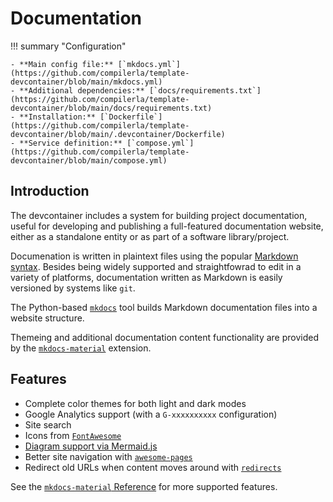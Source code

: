 # Documentation

!!! summary "Configuration"

    - **Main config file:** [`mkdocs.yml`](https://github.com/compilerla/template-devcontainer/blob/main/mkdocs.yml)
    - **Additional dependencies:** [`docs/requirements.txt`](https://github.com/compilerla/template-devcontainer/blob/main/docs/requirements.txt)
    - **Installation:** [`Dockerfile`](https://github.com/compilerla/template-devcontainer/blob/main/.devcontainer/Dockerfile)
    - **Service definition:** [`compose.yml`](https://github.com/compilerla/template-devcontainer/blob/main/compose.yml)

## Introduction

The devcontainer includes a system for building project documentation, useful for developing and publishing a full-featured
documentation website, either as a standalone entity or as part of a software library/project.

Documenation is written in plaintext files using the popular [Markdown syntax](https://www.markdownguide.org/basic-syntax/).
Besides being widely supported and straightfowrad to edit in a variety of platforms, documentation written as Markdown is
easily versioned by systems like `git`.

The Python-based [`mkdocs`](https://www.mkdocs.org/) tool builds Markdown documentation files into a website structure.

Themeing and additional documentation content functionality are provided by the
[`mkdocs-material`](https://squidfunk.github.io/mkdocs-material/) extension.

## Features

- Complete color themes for both light and dark modes
- Google Analytics support (with a `G-xxxxxxxxxx` configuration)
- Site search
- Icons from [`FontAwesome`](https://fontawesome.com/)
- [Diagram support via Mermaid.js](https://squidfunk.github.io/mkdocs-material/reference/diagrams/)
- Better site navigation with [`awesome-pages`](https://github.com/lukasgeiter/mkdocs-awesome-pages-plugin/)
- Redirect old URLs when content moves around with [`redirects`](https://github.com/mkdocs/mkdocs-redirects)

See the [`mkdocs-material` Reference](https://squidfunk.github.io/mkdocs-material/reference/) for more supported features.
